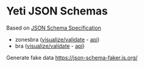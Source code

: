 # Yeti JSON Schemas

Based on [JSON Schema Specification](https://json-schema.org/)

- zonesbra ([visualize/validate](https://json-schema.app/view/%23?url=https://raw.githubusercontent.com/iamvdo/yeti-json-schema/main/zonesbra.json) - [api](https://api.ensg.eu/zonesbra))
- bra ([visualize/validate](https://json-schema.app/view/%23?url=https://raw.githubusercontent.com/iamvdo/yeti-json-schema/main/bra.json) - [api](https://api.ensg.eu/bra))

Generate fake data https://json-schema-faker.js.org/
